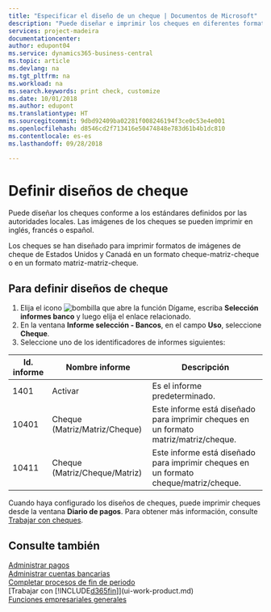 ```yaml
---
title: "Especificar el diseño de un cheque | Documentos de Microsoft"
description: "Puede diseñar e imprimir los cheques en diferentes formatos para cumplir los estándares."
services: project-madeira
documentationcenter: 
author: edupont04
ms.service: dynamics365-business-central
ms.topic: article
ms.devlang: na
ms.tgt_pltfrm: na
ms.workload: na
ms.search.keywords: print check, customize
ms.date: 10/01/2018
ms.author: edupont
ms.translationtype: HT
ms.sourcegitcommit: 9dbd92409ba02281f008246194f3ce0c53e4e001
ms.openlocfilehash: d8546cd2f713416e50474848e783d61b4b1dc810
ms.contentlocale: es-es
ms.lasthandoff: 09/28/2018

---
```

# <a name="define-check-layouts"></a>Definir diseños de cheque
Puede diseñar los cheques conforme a los estándares definidos por las autoridades locales. Las imágenes de los cheques se pueden imprimir en inglés, francés o español.

Los cheques se han diseñado para imprimir formatos de imágenes de cheque de Estados Unidos y Canadá en un formato cheque-matriz-cheque o en un formato matriz-matriz-cheque.

## <a name="to-define-check-layouts"></a>Para definir diseños de cheque
1. Elija el icono ![bombilla que abre la función Dígame](media/ui-search/search_small.png "Dígame que desea hacer"), escriba **Selección informes banco** y luego elija el enlace relacionado.
2. En la ventana **Informe selección - Bancos**, en el campo **Uso**, seleccione **Cheque**.
3. Seleccione uno de los identificadores de informes siguientes:

| Id. informe | Nombre informe | Descripción |
| --- | --- | --- |
| 1401 |Activar |Es el informe predeterminado. |
| 10401 |Cheque (Matriz/Matriz/Cheque) |Este informe está diseñado para imprimir cheques en un formato matriz/matriz/cheque. |
| 10411 |Cheque (Matriz/Cheque/Matriz) |Este informe está diseñado para imprimir cheques en un formato cheque/matriz/cheque. |

Cuando haya configurado los diseños de cheques, puede imprimir cheques desde la ventana **Diario de pagos**. Para obtener más información, consulte [Trabajar con cheques](payables-how-work-checks.md).

## <a name="see-also"></a>Consulte también
[Administrar pagos](payables-manage-payables.md)  
[Administrar cuentas bancarias](bank-manage-bank-accounts.md)   
[Completar procesos de fin de periodo](year-how-complete-period-end-processes.md)  
[Trabajar con [!INCLUDE[d365fin](includes/d365fin_md.md)]](ui-work-product.md)  
[Funciones empresariales generales](ui-across-business-areas.md)

